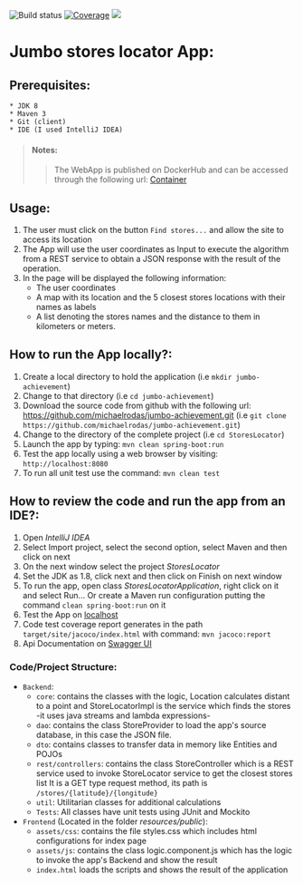 ![Build status](https://github.com/michaelrodas/jumbo-achievement/workflows/Development%20workflow/badge.svg?branch=master)
[![Coverage](https://sonarcloud.io/api/project_badges/measure?project=michaelrodas_jumbo-achievement&metric=coverage)](https://sonarcloud.io/dashboard?id=michaelrodas_jumbo-achievement)
![](https://upload.wikimedia.org/wikipedia/commons/8/8d/Jumbo_Logo.svg)
# Jumbo stores locator App:

## Prerequisites:
	* JDK 8
	* Maven 3
	* Git (client)
	* IDE (I used IntelliJ IDEA)

>#### Notes:
>>The WebApp is published on DockerHub and can be accessed through the following url: [Container](https://hub.docker.com/repository/docker/michaeldemonio/storeslocator)

## Usage:
1. The user must click on the button `Find stores...` and allow the site to access its location
2. The App will use the user coordinates as Input to execute the algorithm from a REST service to obtain a JSON response with the result of the operation.
3. In the page will be displayed the following information:
    * The user coordinates
    * A map with its location and the 5 closest stores locations with their names as labels
    * A list denoting the stores names and the distance to them in kilometers or meters.
	
## How to run the App locally?:
1. Create a local directory to hold the application (i.e `mkdir jumbo-achievement`)
2. Change to that directory (i.e `cd jumbo-achievement`)
3. Download the source code from github with the following url: https://github.com/michaelrodas/jumbo-achievement.git
	(i.e `git clone https://github.com/michaelrodas/jumbo-achievement.git`)
4. Change to the directory of the complete project (i.e `cd StoresLocator`)
5. Launch the app by typing:  `mvn clean spring-boot:run`
6. Test the app locally using a web browser by visiting: `http://localhost:8080` 
7. To run all unit test use the command: `mvn clean test` 

## How to review the code and run the app from an IDE?:
1. Open _IntelliJ IDEA_
2. Select Import project, select the second option, select Maven and then click on next
3. On the next window select the project _StoresLocator_
4. Set the JDK as 1.8, click next and then click on Finish on next window
5. To run the app, open class _StoresLocatorApplication_, right click on it and select Run...
	Or create a Maven run configuration putting the command `clean spring-boot:run` on it
6. Test the App on [localhost](http://localhost:8080)
7. Code test coverage report generates in the path `target/site/jacoco/index.html` with command: `mvn jacoco:report`
8. Api Documentation on [Swagger UI](http://localhost:8080/swagger-ui.html)

### Code/Project Structure:
* `Backend`:
    * `core`: contains the classes with the logic, Location calculates distant to a point and StoreLocatorImpl is the service which finds the stores -it uses java streams and lambda expressions-
    * `dao`: contains the class StoreProvider to load the app's source database, in this case the JSON file.
    * `dto`: contains classes to transfer data in memory like Entities and POJOs
    * `rest/controllers`: contains the class StoreController which is a REST service used to invoke StoreLocator service to get the closest stores list
			It is a GET type request method, its path is `/stores/{latitude}/{longitude}`
	* `util`: Utilitarian classes for additional calculations		
  * `Tests`: All classes have unit tests using JUnit and Mockito
* `Frontend` (Located in the folder _resources/public_):
    * `assets/css`: contains the file styles.css which includes html configurations for index page
    * `assets/js`: contains the class logic.component.js which has the logic to invoke the app's Backend and show the result
    * `index.html` loads the scripts and shows the result of the application